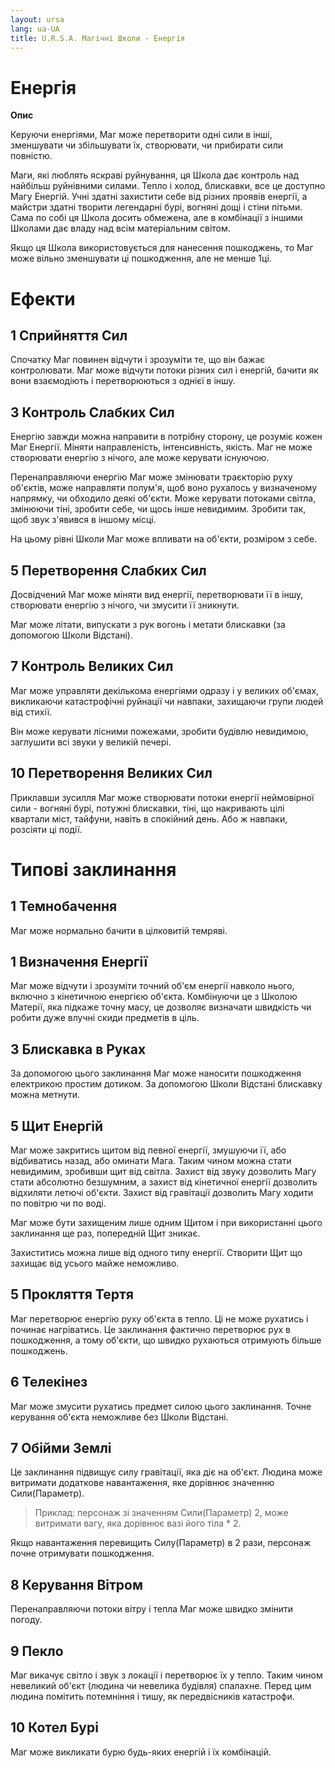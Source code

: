 ```yaml
---
layout: ursa
lang: ua-UA
title: U.R.S.A. Магічні Школи - Енергія
---
```


<div id="nav-placeholder"></div>
<script>
$(function(){
  $("#nav-placeholder").load("/ursa_doc/navbar.html");
});
</script>

# Енергія

**Опис**

Керуючи енергіями, Маг може перетворити одні сили в інші, зменшувати чи
збільшувати їх, створювати, чи прибирати сили повністю.

Маги, які люблять яскраві руйнування, ця Школа дає контроль над найбільш
руйнівними силами. Тепло і холод, блискавки, все це доступно Магу Енергій.
Учні здатні захистити себе від різних проявів енергії, а майстри здатні
творити легендарні бурі, вогняні дощі і стіни пітьми. Сама по собі ця
Школа досить обмежена, але в комбінації з іншими Школами дає владу над
всім матеріальним світом.

Якщо ця Школа використовується для нанесення пошкоджень, то Маг може вільно
зменшувати ці пошкодження, але не менше 1ці.

# **Ефекти**

## **1 Сприйняття Сил**

Спочатку Маг повинен відчути і зрозуміти те, що він бажає контролювати.
Маг може відчути потоки різних сил і енергій, бачити як вони взаємодіють
і перетворюються з однієї в іншу.

## **3 Контроль Слабких Сил**

Енергію завжди можна направити в потрібну сторону, це розуміє кожен Маг Енергії.
Міняти направленість, інтенсивність, якість. Маг не може створювати енергію
з нічого, але може керувати існуючою.

Перенаправляючи енергію Маг може змінювати траєкторію руху об'єктів, може
направляти полум'я, щоб воно рухалось у визначеному напрямку, чи обходило
деякі об'єкти. Може керувати потоками світла, змінюючи тіні, зробити себе,
чи щось інше невидимим. Зробити так, щоб звук з'явився в іншому місці.

На цьому рівні Школи Маг може впливати на об'єкти, розміром з себе.

## **5 Перетворення Слабких Сил**

Досвідчений Маг може міняти вид енергії, перетворювати її в іншу,
створювати енергію з нічого, чи змусити її зникнути.

Маг може літати, випускати з рук вогонь і метати блискавки (за допомогою
Школи Відстані).

## **7 Контроль Великих Сил**

Маг може управляти декількома енергіями одразу і у великих об'ємах,
викликаючи катастрофічні руйнації чи навпаки, захищаючи групи людей від
стихії.

Він може керувати лісними пожежами, зробити будівлю невидимою, заглушити
всі звуки у великій печері.

## **10 Перетворення Великих Сил**

Приклавши зусилля Маг може створювати потоки енергії неймовірної сили -
вогняні бурі, потужні блискавки, тіні, що накривають цілі квартали міст,
тайфуни, навіть в спокійний день. Або ж навпаки, розсіяти ці події.

# **Типові заклинання**

## **1 Темнобачення**

Маг може нормально бачити в цілковитій темряві.

## **1 Визначення Енергії**

Маг може відчути і зрозуміти точний об'єм енергії навколо нього, включно
з кінетичною енергією об'єкта. Комбінуючи це з Школою Матерії, яка підкаже
точну масу, це дозволяє визначати швидкість чи робити дуже влучні скиди
предметів в ціль.

## **3 Блискавка в Руках**

За допомогою цього заклинання Маг може наносити пошкодження електрикою
простим дотиком. За допомогою Школи Відстані блискавку можна метнути.

## **5 Щит Енергій**

Маг може закритись щитом від певної енергії, змушуючи її, або відбиватись
назад, або оминати Мага. Таким чином можна стати невидимим, зробивши щит
від світла. Захист від звуку дозволить Магу стати абсолютно безшумним, а
захист від кінетичної енергії дозволить відхиляти летючі об'єкти. Захист
від гравітації дозволить Магу ходити по повітрю чи по воді.

Маг може бути захищеним лише одним Щитом і при використанні цього заклинання
ще раз, попередній Щит зникає.

Захиститись можна лише від одного типу енергії. Створити Щит що захищає
від усього майже неможливо.

## **5 Прокляття Тертя**

Маг перетворює енергію руху об'єкта в тепло. Ці не може рухатись і починає
нагріватись. Це заклинання фактично перетворює рух в пошкодження, а тому
об'єкти, що швидко рухаються отримують більше пошкоджень.

## **6 Телекінез**

Маг може змусити рухатись предмет силою цього заклинання. Точне керування
об'єкта неможливе без Школи Відстані.

## **7 Обійми Землі**

Це заклинання підвищує силу гравітації, яка діє на об'єкт. Людина може
витримати додаткове навантаження, яке дорівнює значенню Сили(Параметр).

> Приклад: персонаж зі значенням Сили(Параметр) 2, може витримати вагу,
> яка дорівнює вазі його тіла * 2.

Якщо навантаження перевищить Силу(Параметр) в 2 рази, персонаж почне
отримувати пошкодження.

## **8 Керування Вітром**

Перенаправляючи потоки вітру і тепла Маг може швидко змінити погоду.

## **9 Пекло**

Маг викачує світло і звук з локації і перетворює їх у тепло. Таким чином
невеликий об'єкт (людина чи невелика будівля) спалахне. Перед цим людина
помітить потемніння і тишу, як передвісників катастрофи.

## **10 Котел Бурі**

Маг може викликати бурю будь-яких енергій і їх комбінацій.
